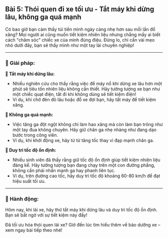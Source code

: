 ## Bài 5: Thói quen đi xe tối ưu - Tắt máy khi dừng lâu, không ga quá mạnh

Có bao giờ bạn cảm thấy túi tiền mình ngày càng nhẹ hơn sau mỗi lần đổ xăng? Mọi người ai cũng muốn tiết kiệm nhiên liệu nhưng chẳng mấy ai biết cách "chăm sóc" chiếc xe của mình đúng điệu. Đừng lo, chỉ cần vài mẹo nhỏ dưới đây, bạn sẽ thấy mình như một tay lái chuyên nghiệp!

---

### 📌 Giải pháp:

**🔹 Tắt máy khi dừng lâu:**
- Nhiều nghiên cứu cho thấy rằng việc để máy nổ khi dừng xe lâu hơn một phút sẽ tiêu tốn nhiên liệu không cần thiết. Hãy tưởng tượng xe bạn như một chiếc quạt điện, tắt đi khi không dùng sẽ tiết kiệm điện!
- Ví dụ, khi chờ đèn đỏ lâu hoặc đỗ xe đợi bạn, hãy tắt máy để tiết kiệm xăng.

**🔹 Không ga quá mạnh:**
- Việc tăng ga đột ngột không chỉ làm hao xăng mà còn làm bạn trông như một tay đua không chuyên. Hãy giữ chân ga nhẹ nhàng như đang dạo bước trong công viên.
- Ví dụ, khi khởi động xe, hãy từ từ tăng tốc thay vì đạp mạnh chân ga.

**🔹 Duy trì tốc độ ổn định:**
- Nhiều sinh viên đã thấy rằng giữ tốc độ ổn định giúp tiết kiệm nhiên liệu đáng kể. Hãy tưởng tượng bạn đang chạy trên một con đường phẳng, không cần phải nhấn mạnh ga hay phanh liên tục.
- Ví dụ, trên đường cao tốc, hãy duy trì tốc độ khoảng 60-80 km/h để đạt hiệu suất tối ưu.

---

### 🚀 Hành động:

Hôm nay, khi lái xe, hãy thử tắt máy khi dừng lâu và duy trì tốc độ ổn định. Bạn sẽ bất ngờ với sự tiết kiệm này đấy!

Đã tối ưu hóa thói quen lái xe? Giờ đến lúc tìm hiểu thêm về bảo dưỡng xe – xem ngay bài tiếp theo nhé!